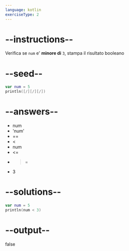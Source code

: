 ```yaml
---
language: kotlin
exerciseType: 2
---
```


# --instructions--

Verifica se `num` e' **minore di** `3`, stampa il risultato booleano

# --seed--

```kotlin
var num = 5
println([/][/][/])
```

# --answers--

- num 
- 'num' 
- == 
- < 
- num 
- <= 
- >= 
- 3

# --solutions--

```kotlin
var num = 5
println(num < 3)
```

# --output--

false

